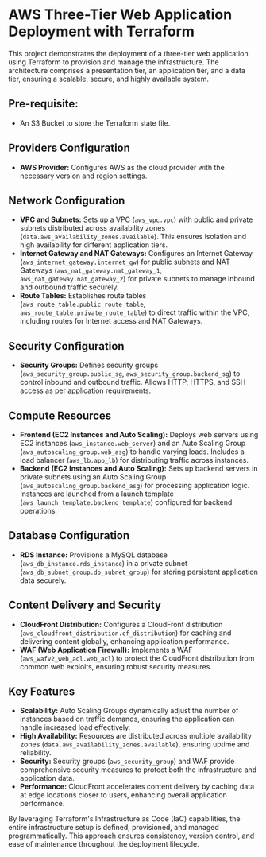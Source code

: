 # AWS Three-Tier Web Application Deployment with Terraform

This project demonstrates the deployment of a three-tier web application using Terraform to provision and manage the infrastructure. The architecture comprises a presentation tier, an application tier, and a data tier, ensuring a scalable, secure, and highly available system.

## Pre-requisite:
- An S3 Bucket to store the Terraform state file.

## Providers Configuration
- **AWS Provider:** Configures AWS as the cloud provider with the necessary version and region settings.

## Network Configuration
- **VPC and Subnets:** Sets up a VPC (`aws_vpc.vpc`) with public and private subnets distributed across availability zones (`data.aws_availability_zones.available`). This ensures isolation and high availability for different application tiers.
- **Internet Gateway and NAT Gateways:** Configures an Internet Gateway (`aws_internet_gateway.internet_gw`) for public subnets and NAT Gateways (`aws_nat_gateway.nat_gateway_1`, `aws_nat_gateway.nat_gateway_2`) for private subnets to manage inbound and outbound traffic securely.
- **Route Tables:** Establishes route tables (`aws_route_table.public_route_table`, `aws_route_table.private_route_table`) to direct traffic within the VPC, including routes for Internet access and NAT Gateways.

## Security Configuration
- **Security Groups:** Defines security groups (`aws_security_group.public_sg`, `aws_security_group.backend_sg`) to control inbound and outbound traffic. Allows HTTP, HTTPS, and SSH access as per application requirements.

## Compute Resources
- **Frontend (EC2 Instances and Auto Scaling):** Deploys web servers using EC2 instances (`aws_instance.web_server`) and an Auto Scaling Group (`aws_autoscaling_group.web_asg`) to handle varying loads. Includes a load balancer (`aws_lb.app_lb`) for distributing traffic across instances.
- **Backend (EC2 Instances and Auto Scaling):** Sets up backend servers in private subnets using an Auto Scaling Group (`aws_autoscaling_group.backend_asg`) for processing application logic. Instances are launched from a launch template (`aws_launch_template.backend_template`) configured for backend operations.

## Database Configuration
- **RDS Instance:** Provisions a MySQL database (`aws_db_instance.rds_instance`) in a private subnet (`aws_db_subnet_group.db_subnet_group`) for storing persistent application data securely.

## Content Delivery and Security
- **CloudFront Distribution:** Configures a CloudFront distribution (`aws_cloudfront_distribution.cf_distribution`) for caching and delivering content globally, enhancing application performance.
- **WAF (Web Application Firewall):** Implements a WAF (`aws_wafv2_web_acl.web_acl`) to protect the CloudFront distribution from common web exploits, ensuring robust security measures.

## Key Features
- **Scalability:** Auto Scaling Groups dynamically adjust the number of instances based on traffic demands, ensuring the application can handle increased load effectively.
- **High Availability:** Resources are distributed across multiple availability zones (`data.aws_availability_zones.available`), ensuring uptime and reliability.
- **Security:** Security groups (`aws_security_group`) and WAF provide comprehensive security measures to protect both the infrastructure and application data.
- **Performance:** CloudFront accelerates content delivery by caching data at edge locations closer to users, enhancing overall application performance.

By leveraging Terraform's Infrastructure as Code (IaC) capabilities, the entire infrastructure setup is defined, provisioned, and managed programmatically. This approach ensures consistency, version control, and ease of maintenance throughout the deployment lifecycle.
